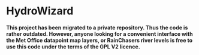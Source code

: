 # HydroWizard

**This project has been migrated to a private repository. Thus the code is rather outdated. However, anyone looking for a convenient interface with the Met Office datapoint map layers, or RainChasers river levels is free to use this code under the terms of the GPL V2 licence.**
